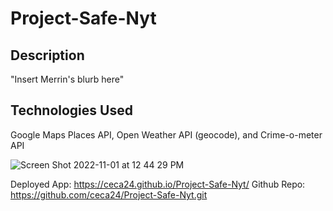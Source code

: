 # Project-Safe-Nyt

## Description
"Insert Merrin's blurb here"

## Technologies Used
Google Maps Places API, Open Weather API (geocode), and Crime-o-meter API

![Screen Shot 2022-11-01 at 12 44 29 PM](https://user-images.githubusercontent.com/112192098/199301918-14362f73-5816-4b64-a96e-cba32f34d6d2.png)

Deployed App:
https://ceca24.github.io/Project-Safe-Nyt/
Github Repo:
https://github.com/ceca24/Project-Safe-Nyt.git
